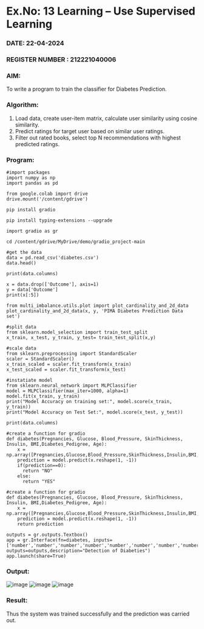 # Ex.No: 13 Learning – Use Supervised Learning  
### DATE: 22-04-2024                                                                         
### REGISTER NUMBER : 212221040006
### AIM: 
To write a program to train the classifier for Diabetes Prediction.
###  Algorithm:
1. Load data, create user-item matrix, calculate user similarity using cosine similarity.
2. Predict ratings for target user based on similar user ratings.
3. Filter out rated books, select top N recommendations with highest predicted ratings.
### Program:
```
#import packages
import numpy as np
import pandas as pd

from google.colab import drive
drive.mount('/content/gdrive')

pip install gradio

pip install typing-extensions --upgrade

import gradio as gr

cd /content/gdrive/MyDrive/demo/gradio_project-main

#get the data
data = pd.read_csv('diabetes.csv')
data.head()

print(data.columns)

x = data.drop(['Outcome'], axis=1)
y = data['Outcome']
print(x[:5])

from multi_imbalance.utils.plot import plot_cardinality_and_2d_data
plot_cardinality_and_2d_data(x, y, 'PIMA Diabetes Prediction Data set')

#split data
from sklearn.model_selection import train_test_split
x_train, x_test, y_train, y_test= train_test_split(x,y)

#scale data
from sklearn.preprocessing import StandardScaler
scaler = StandardScaler()
x_train_scaled = scaler.fit_transform(x_train)
x_test_scaled = scaler.fit_transform(x_test)

#instatiate model
from sklearn.neural_network import MLPClassifier
model = MLPClassifier(max_iter=1000, alpha=1)
model.fit(x_train, y_train)
print("Model Accuracy on training set:", model.score(x_train, y_train))
print("Model Accuracy on Test Set:", model.score(x_test, y_test))

print(data.columns)

#create a function for gradio
def diabetes(Pregnancies, Glucose, Blood_Pressure, SkinThickness, Insulin, BMI,Diabetes_Pedigree, Age):
    x = np.array([Pregnancies,Glucose,Blood_Pressure,SkinThickness,Insulin,BMI,Diabetes_Pedigree,Age])
    prediction = model.predict(x.reshape(1, -1))
    if(prediction==0):
      return "NO"
    else:
      return "YES"

#create a function for gradio
def diabetes(Pregnancies, Glucose, Blood_Pressure, SkinThickness, Insulin, BMI,Diabetes_Pedigree, Age):
    x = np.array([Pregnancies,Glucose,Blood_Pressure,SkinThickness,Insulin,BMI,Diabetes_Pedigree,Age])
    prediction = model.predict(x.reshape(1, -1))
    return prediction

outputs = gr.outputs.Textbox()
app = gr.Interface(fn=diabetes, inputs=['number','number','number','number','number','number','number','number'], outputs=outputs,description="Detection of Diabeties")
app.launch(share=True)
```

### Output:
![image](https://github.com/AfzaraThagsin/AI_Lab_2023-24/assets/127172501/a66df025-3f7c-4f8e-8c5c-74b35b1aef1f)
![image](https://github.com/AfzaraThagsin/AI_Lab_2023-24/assets/127172501/48a64030-3e60-48f1-9be3-44d50a17eb83)
![image](https://github.com/AfzaraThagsin/AI_Lab_2023-24/assets/127172501/dc5ba535-e7aa-4fbb-8c82-b9bbc59363b1)




### Result:
Thus the system was trained successfully and the prediction was carried out.
